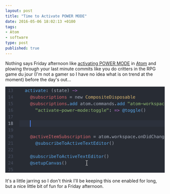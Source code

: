 ```yaml
---
layout: post
title: "Time to Activate POWER MODE"
date: 2016-05-06 18:02:13 +0100
tags:
- Atom
- software
type: post
published: true
---
```


Nothing says Friday afternoon like [activating POWER MODE](https://atom.io/packages/activate-power-mode) in [Atom](https://atom.io/) and plowing through your last minute commits like you do critters in the RPG game du jour (I'm not a gamer so I have no idea what is on trend at the moment) before the day's out...

<img class="center" alt="Activate POWER MODE in Atom" src="/assets/activate-power-mode.gif" />

It's a little jarring so I don't think I'll be keeping this one enabled for long, but a nice little bit of fun for a Friday afternoon.
